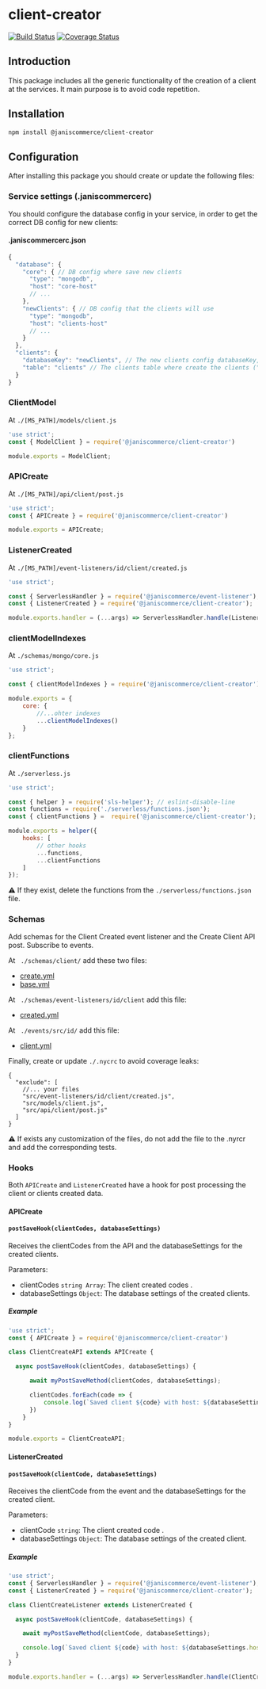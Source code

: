 # client-creator

[![Build Status](https://travis-ci.org/janis-commerce/client-creator.svg?branch=master)](https://travis-ci.org/janis-commerce/client-creator)
[![Coverage Status](https://coveralls.io/repos/github/janis-commerce/client-creator/badge.svg?branch=master)](https://coveralls.io/github/janis-commerce/client-creator?branch=master)


## Introduction
This package includes all the generic functionality of the creation of a client at the services. It main purpose is to avoid code repetition.

## Installation
```sh
npm install @janiscommerce/client-creator
```
## Configuration

After installing this package you should create or update the following files:

### Service settings (.janiscommercerc)
You should configure the database config in your service, in order to get the correct DB config for new clients:

#### .janiscommercerc.json
```js
{
  "database": {
    "core": { // DB config where save new clients
      "type": "mongodb",
      "host": "core-host"
      // ...
    },
    "newClients": { // DB config that the clients will use
      "type": "mongodb",
      "host": "clients-host"
      // ...
    }
  },
  "clients": {
    "databaseKey": "newClients", // The new clients config databaseKey,
    "table": "clients" // The clients table where create the clients ("clients" by default)
  }
}
```

### ClientModel
At `./[MS_PATH]/models/client.js`

```js
'use strict';
const { ModelClient } = require('@janiscommerce/client-creator')

module.exports = ModelClient;
```

### APICreate
At `./[MS_PATH]/api/client/post.js`

```js
'use strict';
const { APICreate } = require('@janiscommerce/client-creator')

module.exports = APICreate;
```

### ListenerCreated
At `./[MS_PATH]/event-listeners/id/client/created.js`

```js
'use strict';

const { ServerlessHandler } = require('@janiscommerce/event-listener');
const { ListenerCreated } = require('@janiscommerce/client-creator');

module.exports.handler = (...args) => ServerlessHandler.handle(ListenerCreated, ...args);
```

### clientModelIndexes
At `./schemas/mongo/core.js`

```js
'use strict';

const { clientModelIndexes } = require('@janiscommerce/client-creator');

module.exports = {
	core: {
		//...ohter indexes
		...clientModelIndexes()
	}
};
```

### clientFunctions
At `./serverless.js`

```js
'use strict';

const { helper } = require('sls-helper'); // eslint-disable-line
const functions = require('./serverless/functions.json');
const { clientFunctions } =  require('@janiscommerce/client-creator');

module.exports = helper({
	hooks: [
		// other hooks
        ...functions,
        ...clientFunctions
	]
});
```
:warning: If they exist, delete the functions from the `./serverless/functions.json` file.

### Schemas
Add schemas for the Client Created event listener and the Create Client API post. Subscribe to events.

At ` ./schemas/client/` add these two files:
- [create.yml](schemas/create.yml)
- [base.yml](schemas/base.yml)


At ` ./schemas/event-listeners/id/client` add this file: 
- [created.yml](schemas/created.yml)

At ` ./events/src/id/` add this file: 
- [client.yml](schemas/client.yml)

Finally, create or update `./.nycrc` to avoid coverage leaks:
```
{
  "exclude": [
    //... your files
    "src/event-listeners/id/client/created.js",
    "src/models/client.js",
    "src/api/client/post.js"
  ]
}
```

:warning: If exists any customization of the files, do not add the file to the .nyrcr and add the corresponding tests.

### Hooks
Both `APICreate` and `ListenerCreated` have a hook for post processing the client or clients created data.

#### APICreate

#### `postSaveHook(clientCodes, databaseSettings)`
Receives the clientCodes from the API and the databaseSettings for the created clients.

Parameters:
- clientCodes `string Array`: The client created codes .
- databaseSettings `Object`: The database settings of the created clients.

##### Example
```js
'use strict';
const { APICreate } = require('@janiscommerce/client-creator')

class ClientCreateAPI extends APICreate {

  async postSaveHook(clientCodes, databaseSettings) {

      await myPostSaveMethod(clientCodes, databaseSettings);

      clientCodes.forEach(code => {
          console.log(`Saved client ${code} with host: ${databaseSettings.host}`);
      })
    }
}

module.exports = ClientCreateAPI;
```

#### ListenerCreated

#### `postSaveHook(clientCode, databaseSettings)`
Receives the clientCode from the event and the databaseSettings for the created client.

Parameters:
- clientCode `string`: The client created code .
- databaseSettings `Object`: The database settings of the created client.

##### Example
```js
'use strict';
const { ServerlessHandler } = require('@janiscommerce/event-listener');
const { ListenerCreated } = require('@janiscommerce/client-creator');

class ClientCreateListener extends ListenerCreated {

  async postSaveHook(clientCode, databaseSettings) {

    await myPostSaveMethod(clientCode, databaseSettings);

    console.log(`Saved client ${code} with host: ${databaseSettings.host}`);
  }
}

module.exports.handler = (...args) => ServerlessHandler.handle(ClientCreateListener, ...args);
```
